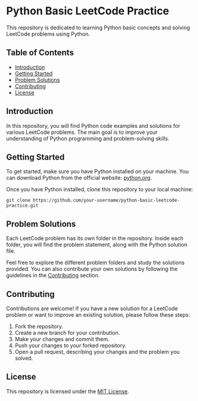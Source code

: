 # Python Basic LeetCode Practice

This repository is dedicated to learning Python basic concepts and solving LeetCode problems using Python.

## Table of Contents

- [Introduction](#introduction)
- [Getting Started](#getting-started)
- [Problem Solutions](#problem-solutions)
- [Contributing](#contributing)
- [License](#license)

## Introduction

In this repository, you will find Python code examples and solutions for various LeetCode problems. The main goal is to improve your understanding of Python programming and problem-solving skills.

## Getting Started

To get started, make sure you have Python installed on your machine. You can download Python from the official website: [python.org](https://www.python.org/).

Once you have Python installed, clone this repository to your local machine:

```
git clone https://github.com/your-username/python-basic-leetcode-practice.git
```

## Problem Solutions

Each LeetCode problem has its own folder in the repository. Inside each folder, you will find the problem statement, along with the Python solution file.

Feel free to explore the different problem folders and study the solutions provided. You can also contribute your own solutions by following the guidelines in the [Contributing](#contributing) section.

## Contributing

Contributions are welcome! If you have a new solution for a LeetCode problem or want to improve an existing solution, please follow these steps:

1. Fork the repository.
2. Create a new branch for your contribution.
3. Make your changes and commit them.
4. Push your changes to your forked repository.
5. Open a pull request, describing your changes and the problem you solved.

## License

This repository is licensed under the [MIT License](LICENSE).

